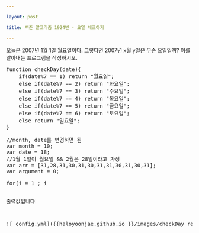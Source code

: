 ```yaml
---

layout: post

title: 백준 알고리즘 1924번 - 요일 체크하기

---
```


오늘은 2007년 1월 1일 월요일이다. 그렇다면 2007년 x월 y일은 무슨 요일일까? 이를 알아내는 프로그램을 작성하시오.



<pre>
function checkDay(date){
    if(date%7 == 1) return "월요일";
    else if(date%7 == 2) return "화요일";
    else if(date%7 == 3) return "수요일";
    else if(date%7 == 4) return "목요일";
    else if(date%7 == 5) return "금요일";
    else if(date%7 == 6) return "토요일";
    else return "일요일";
}

//month, date를 변경하면 됨
var month = 10;
var date = 18;
//1월 1일이 월요일 && 2월은 28일이라고 가정
var arr = [31,28,31,30,31,30,31,31,30,31,30,31];
var argument = 0;

for(i = 1 ; i<month ; i++) argument += arr[i-1];
argument += date;

console.log("%d월 %d일의 요일은 " + checkDay(argument) +"입니다",month, date);

</pre>
출력값입니다
<pre>
![_config.yml]({{haloyoonjae.github.io }}/images/checkDay_result.JPG)
</pre>

